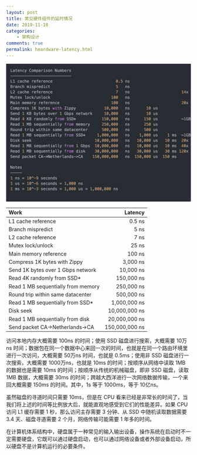 ```yaml
---
layout: post
title: 常见硬件组件的延时情况
date: 2019-11-10
categories:
    - 架构设计
comments: true
permalink: heardware-latency.html
---
```


![](/assets/images/posts/heardware/heardware-latency.jpg)

| Work                               |         Latency |
| :--------------------------------- | --------------: |
| L1 cache reference                 |          0.5 ns |
| Branch mispredict                  |           5  ns |
| L2 cache reference                 |           7  ns |
| Mutex lock/unlock                  |          25  ns |
| Main memory reference              |         100  ns |
| Compress 1K bytes with Zippy       |       3,000  ns |
| Send 1K bytes over 1 Gbps network  |      10,000  ns |
| Read 4K randomly from SSD*         |     150,000  ns |
| Read 1 MB sequentially from memory |     250,000  ns |
| Round trip within same datacenter  |     500,000  ns |
| Read 1 MB sequentially from SSD*   |   1,000,000  ns |
| Disk seek                          |  10,000,000  ns |
| Read 1 MB sequentially from disk   |  20,000,000  ns |
| Send packet CA->Netherlands->CA    | 150,000,000  ns |

访问本地内存大概需要 100ns 的时间；使用 SSD 磁盘进行搜索，大概需要 10万ns 时间；数据包在同一个数据中心来回一次的时间，也就是在同一个路由环境里进行一次访问，大概需要 50万ns 时间，也就是 0.5ms；使用非 SSD 磁盘进行一次搜索，大概需要 1000万ns，也就是 10ms 的时间；按顺序从网络中读取 1MB 的数据也是需要 10ms 的时间；按顺序从传统的机械磁盘，即非 SSD 磁盘，读取 1MB 数据，大概需要 30ms 的时间；跨越大西洋进行一次网络数据传输，一个来回大概需要 150ms 的时间。其中，1s 等于 1000ms，等于 10亿ns。

虽然磁盘的寻道时间只需要 10ms，但是在 CPU 看来已经是非常长的时间了，当我们将上述的时间等比例放大后，就能直观地感受到它们的性能差异。如果 CPU 访问 L1 缓存需要 1 秒，那么访问主存需要 3 分钟、从 SSD 中随机读取数据需要 3.4 天、磁盘寻道需要 2 个月，网络传输可能需要 1 年多的时间。

在计算机体系结构中，硬盘属于一种常见的输入输出设备，操作系统在启动时不一定需要硬盘，它既可以通过硬盘启动，也可以通过网络设备或者外部设备启动，所以硬盘不是计算机运行的必要条件。